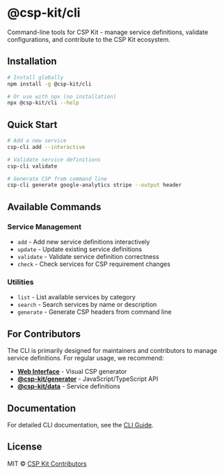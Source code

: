 # @csp-kit/cli

Command-line tools for CSP Kit - manage service definitions, validate configurations, and contribute to the CSP Kit ecosystem.

## Installation

```bash
# Install globally
npm install -g @csp-kit/cli

# Or use with npx (no installation)
npx @csp-kit/cli --help
```

## Quick Start

```bash
# Add a new service
csp-cli add --interactive

# Validate service definitions
csp-cli validate

# Generate CSP from command line
csp-cli generate google-analytics stripe --output header
```

## Available Commands

### Service Management

- `add` - Add new service definitions interactively
- `update` - Update existing service definitions
- `validate` - Validate service definition correctness
- `check` - Check services for CSP requirement changes

### Utilities

- `list` - List available services by category
- `search` - Search services by name or description
- `generate` - Generate CSP headers from command line

## For Contributors

The CLI is primarily designed for maintainers and contributors to manage service definitions. For regular usage, we recommend:

- **[Web Interface](https://csp-kit.eason.ch)** - Visual CSP generator
- **[@csp-kit/generator](https://www.npmjs.com/package/@csp-kit/generator)** - JavaScript/TypeScript API
- **[@csp-kit/data](https://www.npmjs.com/package/@csp-kit/data)** - Service definitions

## Documentation

For detailed CLI documentation, see the [CLI Guide](https://github.com/eason-dev/csp-kit/blob/main/docs/cli-guide.md).

## License

MIT © [CSP Kit Contributors](https://github.com/eason-dev/csp-kit/graphs/contributors)
